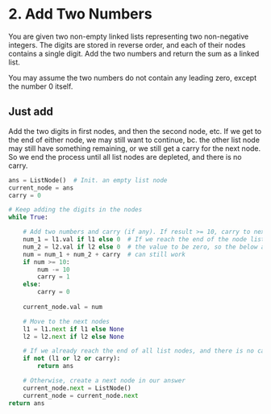 # 2. Add Two Numbers

You are given two non-empty linked lists representing two non-negative integers. The digits are stored in reverse order, and each of their nodes contains a single digit. Add the two numbers and return the sum as a linked list.

You may assume the two numbers do not contain any leading zero, except the number 0 itself.


## Just add

Add the two digits in first nodes, and then the second node, etc. If we get to the end of either node, we may still want to continue, bc. the other list node may still have something remaining, or we still get a carry for the next node. So we end the process until all list nodes are depleted, and there is no carry.

```python
ans = ListNode()  # Init. an empty list node
current_node = ans
carry = 0

# Keep adding the digits in the nodes
while True:

    # Add two numbers and carry (if any). If result >= 10, carry to next node
    num_1 = l1.val if l1 else 0  # If we reach the end of the node list, set
    num_2 = l2.val if l2 else 0  # the value to be zero, so the below addition
    num = num_1 + num_2 + carry  # can still work
    if num >= 10:
        num -= 10
        carry = 1
    else:
        carry = 0
    
    current_node.val = num

    # Move to the next nodes
    l1 = l1.next if l1 else None
    l2 = l2.next if l2 else None

    # If we already reach the end of all list nodes, and there is no carry
    if not (l1 or l2 or carry):
        return ans

    # Otherwise, create a next node in our answer
    current_node.next = ListNode()
    current_node = current_node.next
return ans
```

